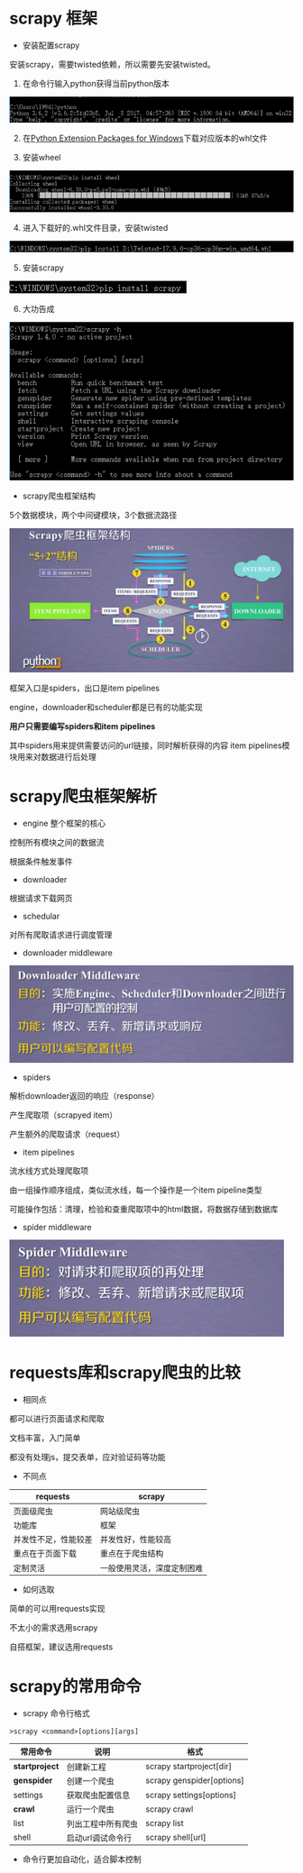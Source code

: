 ﻿# scrapy 框架

- 安装配置scrapy

安装scrapy，需要twisted依赖，所以需要先安装twisted。

1. 在命令行输入python获得当前python版本

![](pic/python-v.png)

2. 在[Python Extension Packages for Windows](https://www.lfd.uci.edu/~gohlke/pythonlibs/#twisted)下载对应版本的whl文件

3. 安装wheel

![](pic/wheel.png)

4. 进入下载好的.whl文件目录，安装twisted

![](pic/twisted.png)

5. 安装scrapy

![](pic/scrapy.png)

6. 大功告成

![](pic/finish.png)

- scrapy爬虫框架结构

5个数据模块，两个中间键模块，3个数据流路径

![](pic/scrapy-structure.png)

框架入口是spiders，出口是item pipelines

engine，downloader和scheduler都是已有的功能实现

**用户只需要编写spiders和item pipelines**

其中spiders用来提供需要访问的url链接，同时解析获得的内容 
item pipelines模块用来对数据进行后处理 

# scrapy爬虫框架解析

- engine 整个框架的核心

控制所有模块之间的数据流

根据条件触发事件

- downloader

根据请求下载网页

- schedular

对所有爬取请求进行调度管理

- downloader middleware

![](pic/downloader-middleware.png)

- spiders 

解析downloader返回的响应（response）

产生爬取项（scrapyed item）

产生额外的爬取请求（request）

- item pipelines

流水线方式处理爬取项

由一组操作顺序组成，类似流水线，每一个操作是一个item pipeline类型

可能操作包括：清理，检验和查重爬取项中的html数据，将数据存储到数据库

- spider middleware

![](pic/spider-middleware.png)

# requests库和scrapy爬虫的比较

- 相同点

都可以进行页面请求和爬取

文档丰富，入门简单

都没有处理js，提交表单，应对验证码等功能

- 不同点

requests|scrapy
-|-
页面级爬虫|网站级爬虫
功能库|框架
并发性不足，性能较差|并发性好，性能较高
重点在于页面下载|重点在于爬虫结构
定制灵活|一般使用灵活，深度定制困难

- 如何选取

简单的可以用requests实现

不太小的需求选用scrapy

自搭框架，建议选用requests

# scrapy的常用命令

- scrapy 命令行格式

```
>scrapy <command>[options][args]
```

常用命令|说明|格式
-|-|-
**startproject**|创建新工程|scrapy startproject<name>[dir]
**genspider**|创建一个爬虫|scrapy genspider[options]<name><domain>
settings|获取爬虫配置信息|scrapy settings[options]
**crawl**|运行一个爬虫|scrapy crawl<spider>
list|列出工程中所有爬虫|scrapy list
shell|启动url调试命令行|scrapy shell[url]

- 命令行更加自动化，适合脚本控制
































